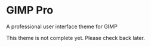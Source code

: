GIMP Pro
========

A professional user interface theme for GIMP

This theme is not complete yet. Please check back later.
